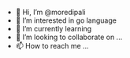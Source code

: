 - 👋 Hi, I’m @moredipali
- 👀 I’m interested in go language
- 🌱 I’m currently learning 
- 💞️ I’m looking to collaborate on ...
- 📫 How to reach me ...

<!---
moredipali/moredipali is a ✨ special ✨ repository because its `README.md` (this file) appears on your GitHub profile.
You can click the Preview link to take a look at your changes.
--->
